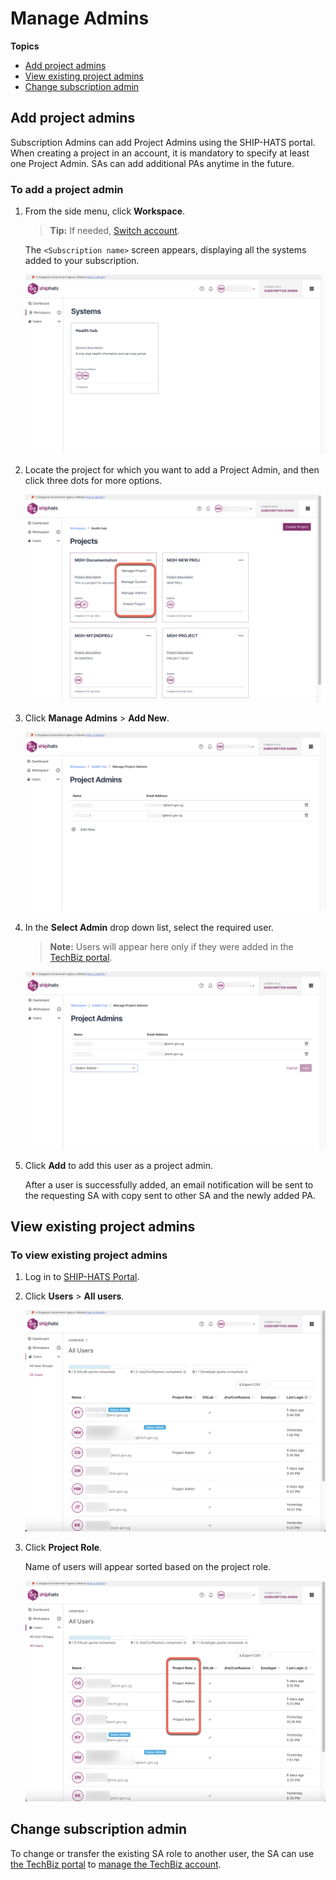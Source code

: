 # Manage Admins

**Topics**
- [Add project admins](#add-project-admins)
- [View existing project admins](#view-existing-project-admins)
- [Change subscription admin](#change-subscription-admin)

## Add project admins

Subscription Admins can add Project Admins using the SHIP-HATS portal. When creating a project in an account, it is mandatory to specify at least one Project Admin. SAs can add additional PAs anytime in the future.  

<!--
> **Note:** The number of PAs each project is entitled to is based on the [subscription tier](https://docs.developer.tech.gov.sg/docs/ship-hats-getting-started/#/subscription) quota for which the agency has subscribed.
-->

### To add a project admin


1. From the side menu, click **Workspace**.

    > **Tip:** If needed, [Switch account](manage-account).

    The `<Subscription name>` screen appears, displaying all the systems added to your subscription.

    ![view systems](./images/view-systems.png)

1. Locate the project for which you want to add a Project Admin, and then click three dots for more options.

    ![more options](./images/projects.png)

1. Click **Manage Admins** > **Add New**.  

    ![manage admins](./images/project-admins.png)

1. In the **Select Admin** drop down list, select the required user.

    >**Note:** Users will appear here only if they were added in the [TechBiz portal](https://portal.techbiz.suite.gov.sg/). <!--If *First Name* and *Last Name* were not provided when creating a new user account, email address will appear in the drop-down list.-->

    ![select admins](./images/project-admins-add.png)

1. Click **Add** to add this user as a project admin.  
   
   After a user is successfully added, an email notification will be sent to the requesting SA with copy sent to other SA and the newly added PA.

## View existing project admins

### To view existing project admins

1. Log in to [SHIP-HATS Portal](http://portal.ship.gov.sg).
1. Click **Users** > **All users**.

    ![All users](./images/users-all.png)

1. Click **Project Role**.  

   Name of users will appear sorted based on the project role.

    ![Project role](./images/project-admins-view.png)

## Change subscription admin

To change or transfer the existing SA role to another user, the SA can use [the TechBiz portal](http://portal.techbiz.suite.gov.sg/) to [manage the TechBiz account](https://docs.developer.tech.gov.sg/docs/techbiz-documentation/manage-techbiz-account).
